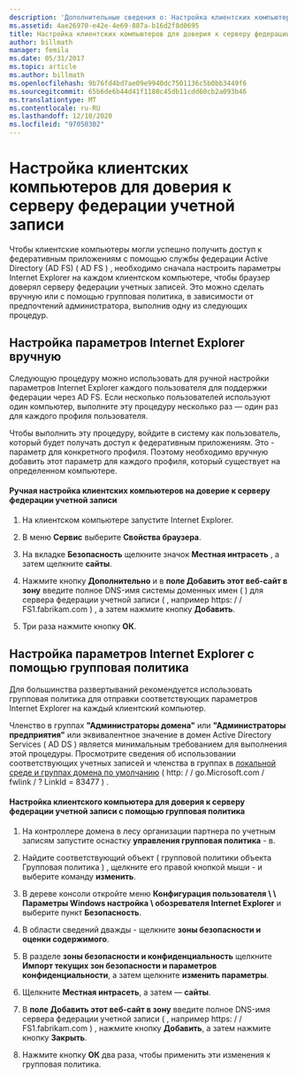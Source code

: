 ```yaml
---
description: 'Дополнительные сведения о: Настройка клиентских компьютеров для доверия к серверу федерации учетной записи'
ms.assetid: 4ae26970-e42e-4e69-887a-b16d2f8d0695
title: Настройка клиентских компьютеров для доверия к серверу федерации учетной записи
author: billmath
manager: femila
ms.date: 05/31/2017
ms.topic: article
ms.author: billmath
ms.openlocfilehash: 9b76fd4bd7ae09e9940dc7501136c5b0bb3449f6
ms.sourcegitcommit: 65b6de6b44d41f1180c45db11cdd60cb2a093b46
ms.translationtype: MT
ms.contentlocale: ru-RU
ms.lasthandoff: 12/10/2020
ms.locfileid: "97050302"
---
```

# <a name="configure-client-computers-to-trust-the-account-federation-server"></a>Настройка клиентских компьютеров для доверия к серверу федерации учетной записи

Чтобы клиентские компьютеры могли успешно получить доступ к федеративным приложениям с помощью службы федерации Active Directory (AD FS) \( AD FS \) , необходимо сначала настроить параметры Internet Explorer на каждом клиентском компьютере, чтобы браузер доверял серверу федерации учетных записей. Это можно сделать вручную или с помощью групповая политика, в зависимости от предпочтений администратора, выполнив одну из следующих процедур.

## <a name="configuring-internet-explorer-settings-manually"></a>Настройка параметров Internet Explorer вручную
Следующую процедуру можно использовать для ручной настройки параметров Internet Explorer каждого пользователя для поддержки федерации через AD FS. Если несколько пользователей используют один компьютер, выполните эту процедуру несколько раз — один раз для каждого профиля пользователя.

Чтобы выполнить эту процедуру, войдите в систему как пользователь, который будет получать доступ к федеративным приложениям. Это \- параметр для конкретного профиля. Поэтому необходимо вручную добавить этот параметр для каждого профиля, который существует на определенном компьютере.

#### <a name="to-manually-configure-client-computers-to-trust-the-account-federation-server"></a>Ручная настройка клиентских компьютеров на доверие к серверу федерации учетной записи

1.  На клиентском компьютере запустите Internet Explorer.

2.  В меню **Сервис** выберите **Свойства браузера**.

3.  На вкладке **Безопасность** щелкните значок **Местная интрасеть** , а затем щелкните **сайты**.

4.  Нажмите кнопку **Дополнительно** и в **поле Добавить этот веб-сайт в зону** введите полное DNS-имя системы доменных имен \( \) для сервера федерации учетной записи \( , например https: \/ \/ FS1.fabrikam.com \) , а затем нажмите кнопку **Добавить**.

5.  Три раза нажмите кнопку **ОК**.

## <a name="configuring-internet-explorer-settings-by-using-group-policy"></a>Настройка параметров Internet Explorer с помощью групповая политика
Для большинства развертываний рекомендуется использовать групповая политика для отправки соответствующих параметров Internet Explorer на каждый клиентский компьютер.

Членство в группах **"Администраторы домена"** или **"Администраторы предприятия"** или эквивалентное значение в домен Active Directory Services \( AD DS \) является минимальным требованием для выполнения этой процедуры.  Просмотрите сведения об использовании соответствующих учетных записей и членства в группах в [локальной среде и группах домена по умолчанию](https://go.microsoft.com/fwlink/?LinkId=83477) \( http: \/ \/ go.Microsoft.com \/ fwlink \/ ? LinkId \= 83477 \) .

#### <a name="to-configure-client-computers-to-trust-the-account-federation-server-by-using-group-policy"></a>Настройка клиентского компьютера для доверия к серверу федерации учетной записи с помощью групповая политика

1.  На контроллере домена в лесу организации партнера по учетным записям запустите оснастку **управления групповая политика** \- в.

2.  Найдите соответствующий объект \( групповой политики объекта Групповая политика \) , щелкните его правой кнопкой мыши \- и выберите команду **изменить**.

3.  В дереве консоли откройте меню **Конфигурация пользователя \\ \\ Параметры Windows настройка \\ обозревателя Internet Explorer** и выберите пункт **Безопасность**.

4.  В области сведений дважды \- щелкните **зоны безопасности и оценки содержимого**.

5.  В разделе **зоны безопасности и конфиденциальность** щелкните **Импорт текущих зон безопасности и параметров конфиденциальности**, а затем щелкните **изменить параметры**.

6.  Щелкните **Местная интрасеть**, а затем — **сайты**.

7.  В **поле Добавить этот веб-сайт в зону** введите полное DNS-имя сервера федерации учетной записи \( , например https: \/ \/ FS1.fabrikam.com \) , нажмите кнопку **Добавить**, а затем нажмите кнопку **Закрыть**.

8.  Нажмите кнопку **ОК** два раза, чтобы применить эти изменения к групповая политика.

